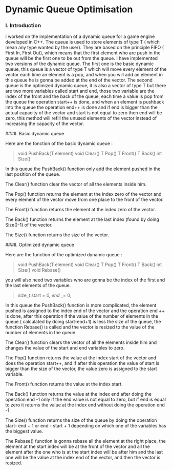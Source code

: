 # Dynamic Queue Optimisation

### I. Introduction

I worked on the implementation of a dynamic queue for a game engine developed in C++. The queue is used to store elements of type T ( which mean any type wanted by the user). They are based on the principle FIFO ( First In, First Out), which means that the first element who are push in the queue will be the first one to be out from the queue.
I have implemented two versions of the dynamic queue. The first one is the basic dynamic queue, this queue is a vector of type T which will move every element of the vector each time an element is a pop, and when you will add an element in this queue he is gonna be added at the end of the vector. The second queue is the optimized dynamic queue, it is also a vector of type T but there are two more variables called start and end, those two variable are the index of the front and the back of the queue, each time a value is pop from the queue the operation start++ is done, and when an element is pushback into the queue the operation end++ is done and if end is bigger than the actual capacity of the vector and start is not equal to zero then end will be zero, this method will refill the unused elements of the vector instead of increasing the capacity of the vector.



###II. Basic dynamic queue



Here are the fonction of the basic dynamic queue :
>void PushBack(T element)
>void Clear()
>T Pop()
>T Front()
>T Back()
>int Size()
                    
In this queue the PushBack() function only add the element pushed in the last position of the queue.

The Clear() function clear the vector of all the elements inside him.

The Pop() function returns the element at the index zero of the vector and every element of the vector move from one place to the front of the vector.

The Front() function returns the element at the index zero of the vector.

The Back() function returns the element at the last index (found by doing Size()-1) of the vector.

The Size() function returns the size of the vector.

###II. Optimized dynamic queue

Here are the function of the optimized dynamic queue :

>void PushBack(T element)
>void Clear()
>T Pop()
>T Front()
>T Back()
>int Size()
>void Rebase()
                    
you will also need two variables who are gonna be the index of the first and the last elements of the queue.
>size_t start _= 0, end_ _= 0;
                    

In this queue the PushBack() function is more complicated, the element pushed is assigned to the index end of the vector and the operation end ++ is done, after this operation if the value of the number of elements in the queue ( calculated by doing start-end+1) is less the size of the queue, the function Rebase() is called and the vector is resized to the value of the number of elements in the queue

The Clear() function clears the vector of all the elements inside him and changes the value of the start and end variables to zero.

The Pop() function returns the value at the index start of the vector and does the operation start++, and if after this operation the value of start is bigger than the size of the vector, the value zero is assigned to the start variable.

The Front() function returns the value at the index start.

The Back() function returns the value at the index end after doing the operation end -1 only if the end value is not equal to zero, but if end is equal to zero it returns the value at the index end without doing the operation end -1.

The Size() function returns the size of the queue by doing the operation start- end + 1
or end - start + 1 depending on which one of the variables has the biggest value.

The Rebase() function is gonna rebase all the element at the right place, the element at the start index will be at the front of the vector and all the element after the one who is at the start index will be after him and the last one will be the value at the index end of the vector, and then the vector is resized.